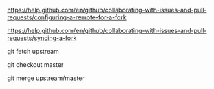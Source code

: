 https://help.github.com/en/github/collaborating-with-issues-and-pull-requests/configuring-a-remote-for-a-fork

https://help.github.com/en/github/collaborating-with-issues-and-pull-requests/syncing-a-fork


git fetch upstream

git checkout master

git merge upstream/master